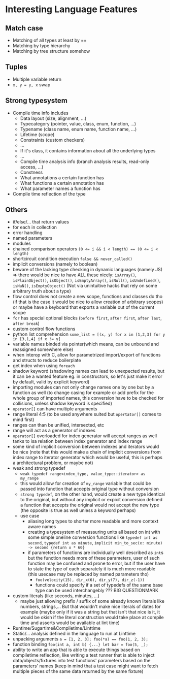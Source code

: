 # Interesting Language Features

## Match case
- Matching of all types at least by ==
- Matching by type hierarchy
- Matching by tree structure somehow

## Tuples
- Multiple variable return
- `x, y = y, x` swap

## Strong typesystem

- Compile time info includes
	- Data layout (size, alignment, ...)
	- Typecategory (pointer, value, class, enum, function, ...)
	- Typename (class name, enum name, function name, ...)
	- Lifetime (scope)
	- Constraints (custom checkers)
	- ...
	- If it's class, it contains information about all the underlying types
	- ...
	- Compile time analysis info (branch analysis results, read-only access, ...)
	- Constness
	- What annotations a certain function has
	- What functions a certain annotation has
	- What parameter names a function has
- Compile time reflection of the type

## Others
- if/else/... that return values
- for each in collection
- error handling
- named parameters
- modules
- chained comparison operators `(0 <= i && i < length) == (0 <= i < length)`
- shortcircuit condition execution `false && never_called()`
- implicit conversions (namely to boolean)
- beware of the lacking type checking in dynamic languages (namely JS) => there would be nice to have ALL these nicely: `isArray()`, `isPlainObject()`, `isObject()`, `isEmptyArray()`, `isNull()`, `isUndefined()`, `isNaN()`, `isEmptyObject()` (Not via unintuitive hacks that rely on some arbitrary truth about a type)
- flow control does not create a new scope, functions and classes do tho (if that is the case it would be nice to allow creation of arbitrary scopes) or maybe have a keyboard that exports a variable out of the current scope
- `for` has special optional blocks (`before first`, `after first`, `after last`, `after break`)
- custom control flow functions
- python list comprehension `some_list = [(x, y) for x in [1,2,3] for y in [3,1,4] if x != y]`
- variable names binded via pointer(which means, can be unbound and reassigned somewhere else)
- when interop with C, allow for parametrized import/export of functions and structs to reduce boilerplate
- get index when using `foreach`
- shadow keyword (shadowing names can lead to unexpected results, but it can be a wanted feature eg. in constructors, so let's just make it error by default, valid by explicit keyword)
- importing modules can not only change names one by one but by a function as well (to change casing for example or add prefix for the whole group of imported names, this conversion have to be checked for collisions, unless shadow keyword is specified)
- `operator[]` can have multiple arguments
- range literal 4:5 (to be used anywhere suited but `opertator[]` comes to mind first)
- ranges can than be unified, intersected, etc
- range will act as a generator of indexes
- `operator[]` overloaded for index generator will accept ranges as well tanks to isa relation between index generator and index range
- some kind of implicit conversion between indexes and iterators would be nice (note that this would make a chain of implicit conversions from index range to iterator generator which would be useful, this is perhaps a architectural problem, or maybe not)
- weak and strong typedef
	- `weak typedef range<index_type, value_type::iterator> as my_range`
	- this would allow for creation of `my_range` variable that could be passed into function that accepts original type without conversion
	- `strong typedef`, on the other hand, would create a new type identical to the original, but without any implicit or expicit conversion defined a function that accepts the original would not accept the new type (the opposite is true as well unless a keyword perhaps)
	- use case
		- aliasing long types to shorter more readable and more context aware names
		- creating a typesystem of meassuring units all based on int with some simple oneline conversion functions like `typedef int as second`, `typedef int as minute`, `implicit min_to_sec(x: minute) -> second {return x * 60}`
		- if parameters of functions are individually well described as `int`s but the function needs more of these parameters, user of such function may be confused and prone to error, but if the user have to state the type of each separately it is much more readable (this usecase may be replaced by named parameters tho)
			- `foo(velocity(15), dir_x(6), dir_y(7), dir_z(-1))`
			- functions could specify if a set of typedefs of the same base type can be used interchangebly ??? BIG QUESTIONMARK
- custom literals (like seconds, minutes, ...)
	- maybe just allowing prefix / suffix of some already known literals like numbers, strings,... But that wouldn't make nice literals of dates for example (maybe only if it was a string but that isn't that nice is it, it would be okish if the literal construction would take place at compile time and asserts would be available at lint time)
- Runtime/Sugartime&Compiletime/Linttime
- Static/... analysis defined in the language to run at Linttime
- unpacking arguments `a = [1, 2, 3]; foo(*a) == foo(1, 2, 3);`
- function binding `foo(int a, int b) {...} let bar = foo(5, _);`
- ability to write an app that is able to execute things based on compiletime reflection, like writing a test runner that is able to inject data/objects/fixtures into test functions' parameters based on the parameters' names (keep in mind that a test case might want to fetch multiple pieces of the same data returned by the same fixture)